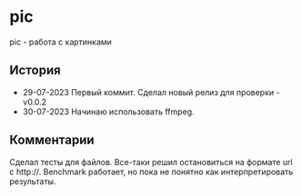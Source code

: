 # pic
pic - работа с картинками

## История
- 29-07-2023 Первый коммит. 
Сделал новый релиз для проверки - v0.0.2
- 30-07-2023 Начинаю использовать ffmpeg.

## Комментарии

Сделал тесты для файлов. 
Все-таки решил остановиться на формате url с http://.
Benchmark работает, но пока не понятно как интерпретировать результаты.
